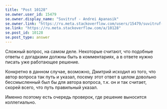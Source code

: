 ```yaml
---
title: "Post 10128"
se.owner.user_id: 15479
se.owner.display_name: "Suvitruf - Andrei Apanasik"
se.owner.link: "https://ru.meta.stackoverflow.com/users/15479/suvitruf-andrei-apanasik"
se.link: "https://ru.meta.stackoverflow.com/a/10128"
se.post_id: 10128
se.post_type: answer
---
```

<p>Сложный вопрос, на самом деле. Некоторые считают, что подобные ответы с догадками должны быть в комментариях, а в ответе нужно писать уже работающее решение.</p>

<p>Конкретно в данном случае, возможно, Дмитрий исходил из того, что автор вопроса так путь и указал, посему этот ответ в целом довольно бессмысленный был бы для автора вопроса, т.к. он и так считает, скорей всего, что путь правильный указал.</p>

<p>Именно поэтому есть очередь проверок, где решение выносится коллегиально.</p>
